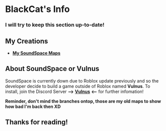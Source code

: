 # **BlackCat's Info**
### I will try to keep this section up-to-date!

## My Creations

* [**My SoundSpace Maps**](https://drive.google.com/drive/u/0/folders/1JhFJgMxlIxOloVbnkaiNpsY66UDscdh3)

## About SoundSpace or Vulnus
SoundSpace is currently down due to Roblox update previously and so the developer decide to build a game outside of Roblox named **Vulnus**. To install, join the Discord Server **-->** [**Vulnus**](https://discord.gg/w3PdcaG) **<--** for further infomation!

**Reminder, don't mind the branches ontop, those are my old maps to show how bad I'm back then XD**

## **Thanks for reading!**


